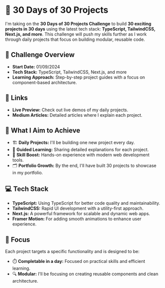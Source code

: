<h1>🚀 30 Days of 30 Projects</h1>
<p>I'm taking on the <strong>30 Days of 30 Projects Challenge</strong> to build <strong>30 exciting projects in 30 days</strong> using the latest tech stack: <strong>TypeScript, TailwindCSS, Next.js, and more</strong>. This challenge will push my skills further as I work through daily projects that focus on building modular, reusable code.</p>

<h2>📅 Challenge Overview</h2>
<ul>
  <li><strong>Start Date:</strong> 01/09/2024</li>
  <li><strong>Tech Stack:</strong> TypeScript, TailwindCSS, Next.js, and more</li>
  <li><strong>Learning Approach:</strong> Step-by-step project guides with a focus on component-based architecture.</li>
</ul>

<h2>🔗 Links</h2>
<ul>
  <li><strong>Live Preview:</strong> Check out live demos of my daily projects.</li>
  <li><strong>Medium Articles:</strong> Detailed articles where I explain each project.</li>
</ul>

<h2>🎯 What I Aim to Achieve</h2>
<ul>
  <li>🏗️ <strong>Daily Projects:</strong> I'll be building one new project every day.</li>
  <li>📝 <strong>Guided Learning:</strong> Sharing detailed explanations for each project.</li>
  <li>💪 <strong>Skill Boost:</strong> Hands-on experience with modern web development tools.</li>
  <li>🗂️ <strong>Portfolio Growth:</strong> By the end, I'll have built 30 projects to showcase in my portfolio.</li>
</ul>

<h2>💻 Tech Stack</h2>
<ul>
  <li><strong>TypeScript:</strong> Using TypeScript for better code quality and maintainability.</li>
  <li><strong>TailwindCSS:</strong> Rapid UI development with a utility-first approach.</li>
  <li><strong>Next.js:</strong> A powerful framework for scalable and dynamic web apps.</li>
  <li><strong>Framer Motion:</strong> For adding smooth animations to enhance user experience.</li>
</ul>

<h2>🎨 Focus</h2>
<p>Each project targets a specific functionality and is designed to be:</p>
<ul>
  <li>⏱️ <strong>Completable in a day:</strong> Focused on practical skills and efficient learning.</li>
  <li>🔍 <strong>Modular:</strong> I'll be focusing on creating reusable components and clean architecture.</li>
</ul>
